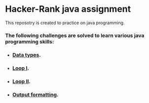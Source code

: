# Hacker-Rank java assignment #
This reposotry is created to practice on java programming.
### The following challenges are solved to learn various java programming skills:

* ### [Data types](https://github.com/md-taha-ahmed/hacker-rank/tree/master/Data-types).
* ### [Loop I](https://github.com/md-taha-ahmed/hacker-rank/tree/master/Loop-I).
* ### [Loop II](https://github.com/md-taha-ahmed/hacker-rank/tree/master/Loop-II).
* ### [Output formatting](https://github.com/md-taha-ahmed/hacker-rank/tree/master/output-formatting).
